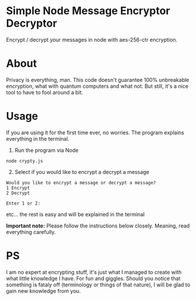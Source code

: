# Simple Node Message Encryptor Decryptor
Encrypt / decrypt your messages in node with aes-256-ctr encryption.

# About 
Privacy is everything, man. This code doesn't guarantee 100% unbreakable encryption, what with quantum computers and what not. But still, it's a nice tool to have to fool around a bit.

# Usage
If you are using it for the first time ever, no worries. The program explains everything in the terminal.

1) Run the program via Node

```
node crypty.js
```

2) Select if you would like to encrypt a decrypt a message

```
Would you like to encrypt a message or decrypt a message?
1 Encrypt
2 Decrypt

Enter 1 or 2:

```
etc... the rest is easy and will be explained in the terminal


__Important note:__ 
Please follow the instructions below closely. Meaning, read everything carefully. 

# PS 
I am no expert at encrypting stuff, it's just what I managed to create with what little knowledge I have. For fun and giggles. Should you notice that something is fataly off (terminology or things of that nature), I will be glad to gain new knowledge from you. 